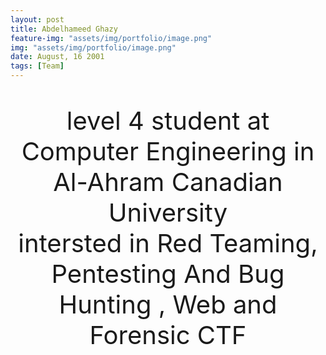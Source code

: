 ```yaml
---
layout: post
title: Abdelhameed Ghazy
feature-img: "assets/img/portfolio/image.png"
img: "assets/img/portfolio/image.png"
date: August, 16 2001
tags: [Team]
---
```


<p style ="text-align: center; font-size: 40px">
 level 4 student at Computer Engineering in Al-Ahram Canadian University <br/>
 intersted in Red Teaming, Pentesting And Bug Hunting , Web and Forensic CTF
</p>
